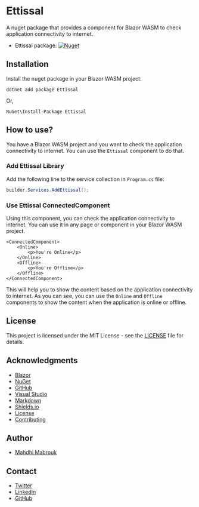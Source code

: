 # Ettissal
A nuget package that provides a component for Blazor WASM to check application connectivity to internet.

- Ettissal package: [![Nuget](https://img.shields.io/nuget/v/Ettissal)](https://www.nuget.org/packages/Ettissal/)

## Installation
Install the nuget package in your Blazor WASM project:

```shell
dotnet add package Ettissal
```

Or,

```shell
NuGet\Install-Package Ettissal
```

## How to use?
You have a Blazor WASM project and you want to check the application connectivity to internet. You can use the `Ettissal` component to do that.

### Add Ettissal Library
Add the following line to the service collection in `Program.cs` file:

```csharp
builder.Services.AddEttissal();
```

### Use Ettissal ConnectedComponent
Using this component, you can check the application connectivity to internet. You can use it in any page or component in your Blazor WASM project.

```razor
<ConnectedComponent>
    <Online>
        <p>You're Online</p>
    </Online>
    <Offline>
        <p>You're Offline</p>
    </Offline>
</ConnectedComponent>
```

This will help you to show the content based on the application connectivity to internet. As you can see, you can use the `Online` and `Offline` components to show the content when the application is online or offline.

## License
This project is licensed under the MIT License - see the [LICENSE](https://github.com/mabroukmahdhi/Ettissal/blob/main/LICENSE) file for details.

## Acknowledgments
- [Blazor](https://dotnet.microsoft.com/apps/aspnet/web-apps/blazor) 
- [NuGet](https://www.nuget.org/)
- [GitHub](https://github.com/mabroukmahdhi/Ettissal)
- [Visual Studio](https://visualstudio.microsoft.com/) 
- [Markdown](https://www.markdownguide.org/) 
- [Shields.io](https://shields.io/)
- [License](https://choosealicense.com/) 
- [Contributing](https://github.com/mabroukmahdhi/Ettissal/blob/main/Constributing.md) 

## Author
- [Mahdhi Mabrouk](https://mahdhi.com/)

## Contact
- [Twitter](https://twitter.com/Mabrouk_Mahdhi)
- [LinkedIn](https://www.linkedin.com/in/mabrouk-mahdhi-990017238/) 
- [GitHub](https://github.com/mabroukmahdhi)
